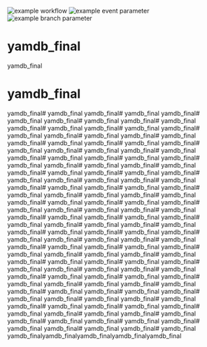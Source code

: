![example workflow](https://github.com/Mortjke/yamdb_final/actions/workflows/yamdb_workflow.yml/badge.svg)
![example event parameter](https://github.com/Mortjke/yamdb_final/actions/workflows/yamdb_workflow.yml/badge.svg?event=push)
![example branch parameter](https://github.com/Mortjke/yamdb_final/actions/workflows/yamdb_workflow.yml/badge.svg?branch=feature-1)

# yamdb_final
yamdb_final
# yamdb_final
yamdb_final# yamdb_final
yamdb_final# yamdb_final
yamdb_final# yamdb_final
yamdb_final# yamdb_final
yamdb_final# yamdb_final
yamdb_final# yamdb_final
yamdb_final# yamdb_final
yamdb_final# yamdb_final
yamdb_final# yamdb_final
yamdb_final# yamdb_final
yamdb_final# yamdb_final
yamdb_final# yamdb_final
yamdb_final# yamdb_final
yamdb_final# yamdb_final
yamdb_final# yamdb_final
yamdb_final# yamdb_final
yamdb_final# yamdb_final
yamdb_final# yamdb_final
yamdb_final# yamdb_final
yamdb_final# yamdb_final
yamdb_final# yamdb_final
yamdb_final# yamdb_final
yamdb_final# yamdb_final
yamdb_final# yamdb_final
yamdb_final# yamdb_final
yamdb_final# yamdb_final
yamdb_final# yamdb_final
yamdb_final# yamdb_final
yamdb_final# yamdb_final
yamdb_final# yamdb_final
yamdb_final# yamdb_final
yamdb_final# yamdb_final
yamdb_final# yamdb_final
yamdb_final# yamdb_final
yamdb_final# yamdb_final
yamdb_final# yamdb_final
yamdb_final# yamdb_final
yamdb_final# yamdb_final
yamdb_final# yamdb_final
yamdb_final# yamdb_final
yamdb_final# yamdb_final
yamdb_final# yamdb_final
yamdb_final# yamdb_final
yamdb_final# yamdb_final
yamdb_final# yamdb_final
yamdb_final# yamdb_final
yamdb_final# yamdb_final
yamdb_final# yamdb_final
yamdb_final# yamdb_final
yamdb_final# yamdb_final
yamdb_final# yamdb_final
yamdb_final# yamdb_final
yamdb_final# yamdb_final
yamdb_final# yamdb_final
yamdb_final# yamdb_final
yamdb_final# yamdb_final
yamdb_final# yamdb_final
yamdb_final# yamdb_final
yamdb_final# yamdb_final
yamdb_final# yamdb_final
yamdb_final# yamdb_final
yamdb_final# yamdb_final
yamdb_final# yamdb_final
yamdb_final# yamdb_final
yamdb_final# yamdb_final
yamdb_final# yamdb_final
yamdb_final# yamdb_final
yamdb_final# yamdb_final
yamdb_final# yamdb_final
yamdb_final# yamdb_final
yamdb_final# yamdb_final
yamdb_final# yamdb_final
yamdb_final# yamdb_final
yamdb_final# yamdb_final
yamdb_final# yamdb_final
yamdb_finalyamdb_finalyamdb_finalyamdb_finalyamdb_final

